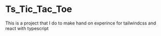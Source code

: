 # Ts_Tic_Tac_Toe
This is a project that I do to make hand on experince for tailwindcss and react  with typescript
